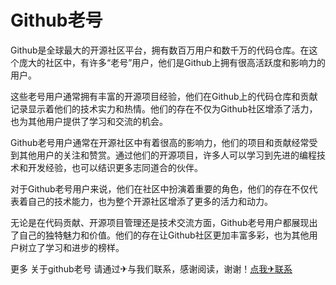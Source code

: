 # Github老号

Github是全球最大的开源社区平台，拥有数百万用户和数千万的代码仓库。在这个庞大的社区中，有许多“老号”用户，他们是Github上拥有很高活跃度和影响力的用户。

这些老号用户通常拥有丰富的开源项目经验，他们在Github上的代码仓库和贡献记录显示着他们的技术实力和热情。他们的存在不仅为Github社区增添了活力，也为其他用户提供了学习和交流的机会。

Github老号用户通常在开源社区中有着很高的影响力，他们的项目和贡献经常受到其他用户的关注和赞赏。通过他们的开源项目，许多人可以学习到先进的编程技术和开发经验，也可以结识更多志同道合的伙伴。

对于Github老号用户来说，他们在社区中扮演着重要的角色，他们的存在不仅代表着自己的技术能力，也为整个开源社区增添了更多的活力和动力。

无论是在代码贡献、开源项目管理还是技术交流方面，Github老号用户都展现出了自己的独特魅力和价值。他们的存在让Github社区更加丰富多彩，也为其他用户树立了学习和进步的榜样。

更多 关于github老号 请通过✈与我们联系，感谢阅读，谢谢！[点我✈联系](https://abc.k02.cc)